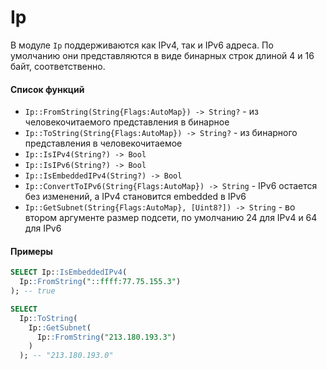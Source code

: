 # Ip
В модуле `Ip` поддерживаются как IPv4, так и IPv6 адреса. По умолчанию они представляются в виде бинарных строк длиной 4 и 16 байт, соответственно.

#### Список функций

* ```Ip::FromString(String{Flags:AutoMap}) -> String?``` - из человекочитаемого представления в бинарное
* ```Ip::ToString(String{Flags:AutoMap}) -> String?``` - из бинарного представления в человекочитаемое
* ```Ip::IsIPv4(String?) -> Bool```
* ```Ip::IsIPv6(String?) -> Bool```
* ```Ip::IsEmbeddedIPv4(String?) -> Bool```
* ```Ip::ConvertToIPv6(String{Flags:AutoMap}) -> String``` - IPv6 остается без изменений, а IPv4 становится embedded в IPv6
* ```Ip::GetSubnet(String{Flags:AutoMap}, [Uint8?]) -> String``` - во втором аргументе размер подсети, по умолчанию 24 для IPv4 и 64 для IPv6

#### Примеры

```sql
SELECT Ip::IsEmbeddedIPv4(
  Ip::FromString("::ffff:77.75.155.3")
); -- true

SELECT
  Ip::ToString(
    Ip::GetSubnet(
      Ip::FromString("213.180.193.3")
    )
  ); -- "213.180.193.0"
```
